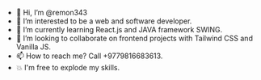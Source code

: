 - 👋 Hi, I’m @remon343
- 👀 I’m interested to be a web and software developer.
- 🌱 I’m currently learning React.js and JAVA framework SWING.
- 💞️ I’m looking to collaborate on frontend projects with Tailwind CSS and Vanilla JS.
- 📫 How to reach me? Call +9779816683613.
- 💥 I'm free to explode my skills. 

<!---
remon343/remon343 is a ✨ special ✨ repository because its `README.md` (this file) appears on your GitHub profile.
You can click the Preview link to take a look at your changes.
--->
